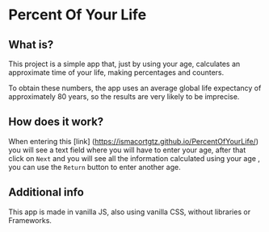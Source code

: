 # Percent Of Your Life


## What is?

This project is a simple app that, just by using your age, calculates an approximate time of your life, making percentages and counters.

To obtain these numbers, the app uses an average global life expectancy of approximately 80 years, so the results are very likely to be imprecise.


## How does it work?

When entering this [link] (https://ismacortgtz.github.io/PercentOfYourLife/) you will see a text field where you will have to enter your age, after that click on `Next` and you will see all the information calculated using your age , you can use the `Return` button to enter another age.

## Additional info

This app is made in vanilla JS, also using vanilla CSS, without libraries or Frameworks.